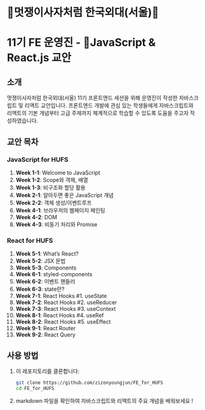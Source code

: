 # 🦁멋쟁이사자처럼 한국외대(서울)🦉
# 11기 FE 운영진 - JavaScript & React.js 교안

## 소개
멋쟁이사자처럼 한국외대(서울) 11기 프론트엔드 세션을 위해 운영진이 작성한 자바스크립트 및 리액트 교안입니다. 프론트엔드 개발에 관심 있는 학생들에게 자바스크립트와 리액트의 기본 개념부터 고급 주제까지 체계적으로 학습할 수 있도록 도움을 주고자 작성하였습니다.

## 교안 목차
### JavaScript for HUFS
1. **Week 1-1**: Welcome to JavaScript
2. **Week 1-2**: Scope와 객체, 배열
3. **Week 1-3**: 비구조화 할당 활용
4. **Week 2-1**: 알아두면 좋은 JavaScript 개념
5. **Week 2-2**: 객체 생성/이벤트루프
6. **Week 4-1**: 브라우저의 웹페이지 페인팅
7. **Week 4-2**: DOM
8. **Week 4-3**: 비동기 처리와 Promise

### React for HUFS
1. **Week 5-1**: What’s React?
2. **Week 5-2**: JSX 문법
3. **Week 5-3**: Components
4. **Week 6-1**: styled-components
5. **Week 6-2**: 이벤트 핸들러
6. **Week 6-3**: state란?
7. **Week 7-1**: React Hooks #1. useState
8. **Week 7-2**: React Hooks #2. useReducer
9. **Week 7-3**: React Hooks #3. useContext
10. **Week 8-1**: React Hooks #4. useRef
11. **Week 8-2**: React Hooks #5. useEffect
12. **Week 9-1**: React Router
13. **Week 9-2**: React Query

## 사용 방법
1. 이 레포지토리를 클론합니다:
   ```bash
   git clone https://github.com/zizonyoungjun/FE_for_HUFS
   cd FE_for_HUFS
2. markdown 파일을 확인하여 자바스크립트와 리액트의 주요 개념을 배워보세요 !

